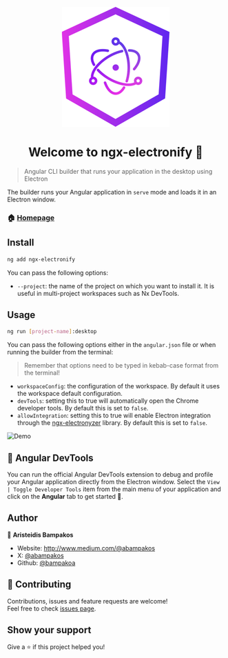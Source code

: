 <p align="center">
  <img src="https://github.com/bampakoa/ngx-electronify/blob/master/logo.png?raw=true" alt="Ngx-electronify" />
</p>

<h1 align="center">Welcome to ngx-electronify 👋</h1>

> Angular CLI builder that runs your application in the desktop using Electron

The builder runs your Angular application in `serve` mode and loads it in an Electron window.

### 🏠 [Homepage](https://github.com/bampakoa/ngx-electronify)

## Install

```sh
ng add ngx-electronify
```
You can pass the following options:
* `--project`: the name of the project on which you want to install it. It is useful in multi-project workspaces such as Nx DevTools.

## Usage

```sh
ng run [project-name]:desktop
```
You can pass the following options either in the `angular.json` file or when running the builder from the terminal:

> Remember that options need to be typed in kebab-case format from the terminal!

* `workspaceConfig`: the configuration of the workspace. By default it uses the workspace default configuration.
* `devTools`: setting this to true will automatically open the Chrome developer tools. By default this is set to `false`.
* `allowIntegration`: setting this to true will enable Electron integration through the [ngx-electronyzer](https://www.npmjs.com/package/ngx-electronyzer) library. By default this is set to `false`.

 <img src="https://github.com/bampakoa/ngx-electronify/blob/master/demo.gif?raw=true" alt="Demo" />

## 🧩 Angular DevTools

You can run the official Angular DevTools extension to debug and profile your Angular application directly from the Electron window. Select the `View | Toggle Developer Tools` item from the main menu of your application and click on the **Angular** tab to get started 🚀.

## Author

👤 **Aristeidis Bampakos**

* Website: http://www.medium.com/@abampakos
* X: [@abampakos](https://x.com/abampakos)
* Github: [@bampakoa](https://github.com/bampakoa)

## 🤝 Contributing

Contributions, issues and feature requests are welcome!<br />Feel free to check [issues page](https://github.com/bampakoa/ngx-electronify/issues). 

## Show your support

Give a ⭐️ if this project helped you!

